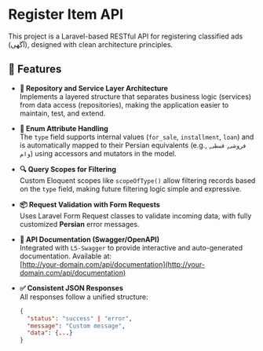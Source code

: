 # Register Item API

This project is a Laravel-based RESTful API for registering classified ads (آگهی), designed with clean architecture principles.

## 🚀 Features

- **🧱 Repository and Service Layer Architecture**  
  Implements a layered structure that separates business logic (services) from data access (repositories), making the application easier to maintain, test, and extend.

- **🧾 Enum Attribute Handling**  
  The `type` field supports internal values (`for_sale`, `installment`, `loan`) and is automatically mapped to their Persian equivalents (e.g., `فروشی`, `قسطی`, `وام`) using accessors and mutators in the model.

- **🔍 Query Scopes for Filtering**  
  Custom Eloquent scopes like `scopeOfType()` allow filtering records based on the `type` field, making future filtering logic simple and expressive.

- **📦 Request Validation with Form Requests**  
  Uses Laravel Form Request classes to validate incoming data, with fully customized **Persian** error messages.

- **📘 API Documentation (Swagger/OpenAPI)**  
  Integrated with `L5-Swagger` to provide interactive and auto-generated documentation. Available at:  
  [http://your-domain.com/api/documentation](http://your-domain.com/api/documentation)

- **✅ Consistent JSON Responses**  
  All responses follow a unified structure:
  ```json
  {
    "status": "success" | "error",
    "message": "Custom message",
    "data": {...}
  }
